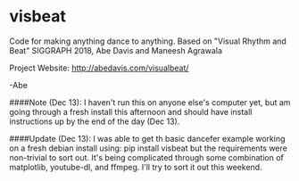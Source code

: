 # visbeat
Code for making anything dance to anything.
Based on "Visual Rhythm and Beat" SIGGRAPH 2018, Abe Davis and Maneesh Agrawala

Project Website: http://abedavis.com/visualbeat/

-Abe



####Note (Dec 13):
I haven't run this on anyone else's computer yet, but am going through a fresh install this afternoon and should have install instructions up by the end of the day (Dec 13).

####Update (Dec 13):
I was able to get th basic dancefer example working on a fresh debian install using:
pip install visbeat
but the requirements were non-trivial to sort out. It's being complicated through some combination of matplotlib, youtube-dl, and ffmpeg. I'll try to sort it out this weekend.
